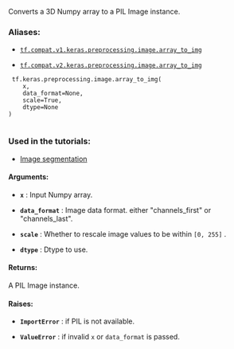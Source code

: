 Converts a 3D Numpy array to a PIL Image instance.



### Aliases:

- [ `tf.compat.v1.keras.preprocessing.image.array_to_img` ](/api_docs/python/tf/keras/preprocessing/image/array_to_img)

- [ `tf.compat.v2.keras.preprocessing.image.array_to_img` ](/api_docs/python/tf/keras/preprocessing/image/array_to_img)



```
 tf.keras.preprocessing.image.array_to_img(
    x,
    data_format=None,
    scale=True,
    dtype=None
)
 
```



### Used in the tutorials:

- [Image segmentation](https://tensorflow.google.cn/tutorials/images/segmentation)



#### Arguments:

- **`x`** : Input Numpy array.

- **`data_format`** : Image data format.
either "channels_first" or "channels_last".

- **`scale`** : Whether to rescale image values
to be within  `[0, 255]` .

- **`dtype`** : Dtype to use.



#### Returns:
A PIL Image instance.



#### Raises:

- **`ImportError`** : if PIL is not available.

- **`ValueError`** : if invalid  `x`  or  `data_format`  is passed.


